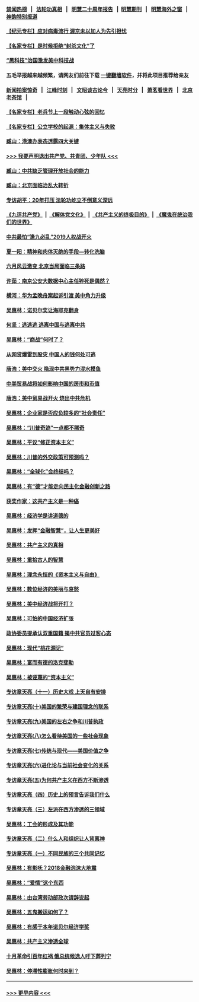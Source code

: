#### [禁闻热榜](热点新闻.md?=0)  &nbsp;&nbsp;|&nbsp;&nbsp; [法轮功真相](https://github.com/gfw-breaker/truth/blob/master/README.md?=0) &nbsp;&nbsp;|&nbsp;&nbsp; [明慧二十周年报告](https://github.com/gfw-breaker/mh-reports/blob/master/README.md?=0) &nbsp;&nbsp;|&nbsp;&nbsp;[明慧期刊](https://github.com/gfw-breaker/mh-qikan) &nbsp;&nbsp;|&nbsp;&nbsp; [明慧海外之窗](https://github.com/gfw-breaker/mh-news/blob/master/README.md?=0) &nbsp;&nbsp;|&nbsp;&nbsp; [神韵特别报道](https://github.com/gfw-breaker/mh-news/blob/master/shenyun.md?=0)
#### [【纪元专栏】应对病毒流行 渥京未以加人为先引担忧](../pages/nsc423/n11875714.md?t=03141202) 
#### [【名家专栏】是时候拒绝“封杀文化”了](../pages/nsc423/n11814093.md?t=03141202) 
#### [“黑科技”治国激发美中科技战](../pages/nsc423/n11638056.md?t=03141202) 
#### 五毛举报越来越频繁，请网友们前往下载 [一键翻墙软件](https://github.com/gfw-breaker/ssr-accounts)，并将此项目推荐给亲友
#### [新闻拍案惊奇](https://github.com/gfw-breaker/banned-news/blob/master/pages/link4.md) &nbsp;&nbsp;|&nbsp;&nbsp; [江峰时刻](https://github.com/gfw-breaker/banned-news/blob/master/pages/link4.md) &nbsp;&nbsp;|&nbsp;&nbsp; [文昭谈古论今](https://github.com/gfw-breaker/banned-news/blob/master/pages/link4.md) &nbsp;&nbsp;|&nbsp;&nbsp; [天亮时分](https://github.com/gfw-breaker/banned-news/blob/master/pages/link4.md) &nbsp;&nbsp;|&nbsp;&nbsp; [萧茗看世界](https://github.com/gfw-breaker/banned-news/blob/master/pages/link4.md) &nbsp;&nbsp;|&nbsp;&nbsp; [北京老茶馆](https://github.com/gfw-breaker/banned-news/blob/master/pages/link4.md) &nbsp;&nbsp;|&nbsp;&nbsp; 
#### [【名家专栏】老兵节上一段触动心弦的回忆](../pages/nsc423/n11646016.md?t=03141202) 
#### [【名家专栏】公立学校的起源：集体主义与失败](../pages/nsc423/n11601833.md?t=03141202) 
#### [臧山：港澳办表态透露四大关键](../pages/nsc423/n11421628.md?t=03141202) 
#### [>>> 我要声明退出共产党、共青团、少年队 <<<](https://github.com/begood0513/goodnews/blob/master/quit/letter.md) 
#### [臧山：中共缺乏管理开放社会的能力](../pages/nsc423/n11407457.md?t=03141202) 
#### [臧山：北京面临治乱大转折](../pages/nsc423/n11406895.md?t=03141202) 
#### [专访胡平：20年打压 法轮功屹立不倒意义深远](../pages/nsc423/n11398800.md?t=03141202) 
#### [《九评共产党》](https://github.com/begood0513/9ping.md/blob/master/README.md) &nbsp;|&nbsp; [《解体党文化》](../../../../jtdwh.md/blob/master/README.md)  &nbsp;|&nbsp; [《共产主义的终极目的》](../../../../gczydzjmd.md/blob/master/README.md) &nbsp;|&nbsp; [《魔鬼在统治我们的世界》](../../../../mgztzwmdsj.md/blob/master/README.md) 
#### [中共最怕“逢九必乱”2019人权战开火](../pages/nsc423/n11385248.md?t=03141202) 
#### [夏一阳：精神和肉体灭绝的手段—转化洗脑](../pages/nsc423/n11368250.md?t=03141202) 
#### [六月风云激变 北京当局面临三条路](../pages/nsc423/n11313668.md?t=03141202) 
#### [许茹：南京公安大数据中心主任猝死是偶然？](../pages/nsc423/n11064744.md?t=03141202) 
#### [横河：华为孟晚舟案起诉引渡 美中角力升级](../pages/nsc423/n11027230.md?t=03141202) 
#### [吴惠林：诺贝尔奖让海耶克翻身](../pages/nsc423/n10890049.md?t=03141202) 
#### [何坚：逃逃逃 逃离中国与逃离中共](../pages/nsc423/n10592891.md?t=03141202) 
#### [吴惠林：“商战”何时了？](../pages/nsc423/n10573558.md?t=03141202) 
#### [从网贷爆雷到股灾 中国人的钱何处可逃](../pages/nsc423/n10572800.md?t=03141202) 
#### [唐浩：美中交火 隐现中共黑势力混水摸鱼](../pages/nsc423/n10544040.md?t=03141202) 
#### [中美贸易战将如何影响中国的房市和币值](../pages/nsc423/n10543697.md?t=03141202) 
#### [唐浩：美中贸易战开火 烧出中共危机](../pages/nsc423/n10540126.md?t=03141202) 
#### [吴惠林：企业家是否应负较多的“社会责任”](../pages/nsc423/n10535022.md?t=03141202) 
#### [吴惠林：“川普奇迹”一点都不稀奇](../pages/nsc423/n10512808.md?t=03141202) 
#### [吴惠林：平议“修正资本主义”](../pages/nsc423/n10495724.md?t=03141202) 
#### [吴惠林：川普的外交政策可预测吗？](../pages/nsc423/n10462387.md?t=03141202) 
#### [吴惠林：“全球化”会终结吗？](../pages/nsc423/n10452838.md?t=03141202) 
#### [吴惠林：有“德”才能走向民主化金融创新之路](../pages/nsc423/n10432292.md?t=03141202) 
#### [获奖作家：这共产主义是一种癌](../pages/nsc423/n10431541.md?t=03141202) 
#### [吴惠林：经济学是讲道德的](../pages/nsc423/n10398014.md?t=03141202) 
#### [吴惠林：发挥“金融智慧”，让人生更美好](../pages/nsc423/n10375019.md?t=03141202) 
#### [吴惠林：共产主义的真相](../pages/nsc423/n10351394.md?t=03141202) 
#### [吴惠林：重拾古人的智慧](../pages/nsc423/n10337691.md?t=03141202) 
#### [吴惠林：理念永恒的《资本主义与自由》](../pages/nsc423/n10316274.md?t=03141202) 
#### [吴惠林：数位经济的美丽与哀愁](../pages/nsc423/n10292946.md?t=03141202) 
#### [吴惠林：美中经济战将开打？](../pages/nsc423/n10258825.md?t=03141202) 
#### [吴惠林：可怕的中国经济扩张](../pages/nsc423/n10219147.md?t=03141202) 
#### [政协委员提承认双重国籍 揭中共官员过客心态](../pages/nsc423/n10208809.md?t=03141202) 
#### [吴惠林：现代“桃花源记”](../pages/nsc423/n10185234.md?t=03141202) 
#### [吴惠林：富而有德的洛克斐勒](../pages/nsc423/n10142264.md?t=03141202) 
#### [吴惠林：被诬蔑的“资本主义”](../pages/nsc423/n10124816.md?t=03141202) 
#### [专访章天亮（十一）历史大戏 上天自有安排](../pages/nsc423/n10094905.md?t=03141202) 
#### [专访章天亮(十)美国的繁荣与建国理念的联系](../pages/nsc423/n10094899.md?t=03141202) 
#### [专访章天亮(九)美国的左右之争和川普执政](../pages/nsc423/n10094889.md?t=03141202) 
#### [专访章天亮(八)怎么看待美国的一些社会现象](../pages/nsc423/n10094857.md?t=03141202) 
#### [专访章天亮(七)传统与现代——美国价值之争](../pages/nsc423/n10093140.md?t=03141202) 
#### [专访章天亮(六)进化论与当前社会变化的关系](../pages/nsc423/n10092036.md?t=03141202) 
#### [专访章天亮(五)为何共产主义在西方不断渗透](../pages/nsc423/n10083620.md?t=03141202) 
#### [专访章天亮（四）历史上的预言告诉我们什么](../pages/nsc423/n10083606.md?t=03141202) 
#### [专访章天亮（三）左派在西方渗透的三领域](../pages/nsc423/n10081115.md?t=03141202) 
#### [吴惠林：工会的形成及其功能](../pages/nsc423/n10080633.md?t=03141202) 
#### [专访章天亮（二）什么人和组织让人背离神](../pages/nsc423/n10076637.md?t=03141202) 
#### [专访章天亮（一）不同民族的三个共同记忆](../pages/nsc423/n10074188.md?t=03141202) 
#### [吴惠林：有影呒？2018金融泡沫大地震](../pages/nsc423/n10040534.md?t=03141202) 
#### [吴惠林：“爱情”这个东西](../pages/nsc423/n10019423.md?t=03141202) 
#### [吴惠林：由台湾劳动部政次请辞说起](../pages/nsc423/n9979679.md?t=03141202) 
#### [吴惠林：五鬼搬运如何了？](../pages/nsc423/n9925338.md?t=03141202) 
#### [吴惠林：有感于本年诺贝尔经济学奖](../pages/nsc423/n9871883.md?t=03141202) 
#### [吴惠林：共产主义渗透全球](../pages/nsc423/n9812748.md?t=03141202) 
#### [十月革命引百年红祸 俄总统候选人吁下葬列宁](../pages/nsc423/n9810182.md?t=03141202) 
#### [吴惠林：停滞性膨胀何时来到？](../pages/nsc423/n9764136.md?t=03141202) 

----
#### [ >>> 更早内容 <<< ](../indexes/nsc423-earlier.md)

